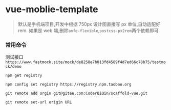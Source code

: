 # vue-moblie-template

> 默认是手机端项目,开发中根据 750px 设计图直接写 px 单位,自动适配好 rem.
> 如果是 web 端,删除`amfe-flexible`,`postcss-px2rem`两个依赖即可

### 常用命令

测试接口`https://www.fastmock.site/mock/de8258e7b013fd4589f4d7ed66c78b75/testmock/demo`

`npm get registry`

`npm config set registry https://registry.npm.taobao.org`

`git remote add orgin git@gitee.com:CoderQiQin/scaffold-vue.git`

`git remote set-url origin URL`
